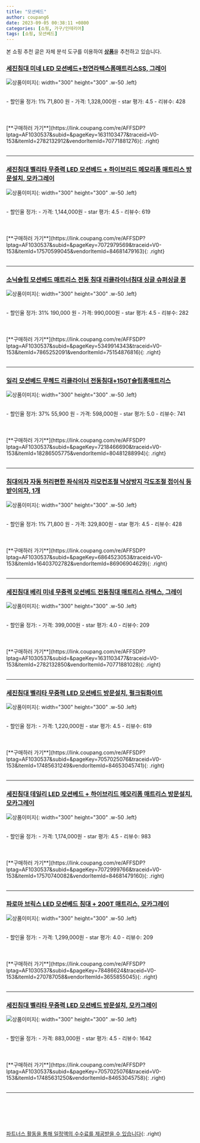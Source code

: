 ```yaml
---
title: "모션베드"
author: coupang6
date: 2023-09-05 00:38:11 +0800
categories: [쇼핑, 가구/인테리어]
tags: [쇼핑, 모션베드]
---
```


본 쇼핑 추천 글은 자체 분석 도구를 이용하여 [**상품**](https://link.coupang.com/a/bao1ui)을 추천하고 있습니다.

### [세진침대 미네 LED 모션베드+천연라텍스폼매트리스SS, 그레이](https://link.coupang.com/re/AFFSDP?lptag=AF1030537&subid=&pageKey=1631103477&traceid=V0-153&itemId=2782132912&vendorItemId=70771881276)

![상품이미지](https://thumbnail6.coupangcdn.com/thumbnails/remote/230x230ex/image/vendor_inventory/0475/049f5fbc3d3267acb1c704fbd6089723bd8cb590252f3b0c8b58d554273c.jpg){: width="300" height="300" .w-50 .left}


<br>
- 할인율 정가: 1%  71,800   원
- 가격: 1,328,000원
- star 평가: 4.5
- 리뷰수: 428
<br>
<br>
<br>
<br>
[**구매하러 가기**](https://link.coupang.com/re/AFFSDP?lptag=AF1030537&subid=&pageKey=1631103477&traceid=V0-153&itemId=2782132912&vendorItemId=70771881276){: .right}
<br>
<br>

---

### [세진침대 벨리타 무중력 LED 모션베드 + 하이브리드 메모리폼 매트리스 방문설치, 모카그레이](https://link.coupang.com/re/AFFSDP?lptag=AF1030537&subid=&pageKey=7072979569&traceid=V0-153&itemId=17570599045&vendorItemId=84681479163)

![상품이미지](https://thumbnail9.coupangcdn.com/thumbnails/remote/230x230ex/image/retail/images/9097897121343671-ceae6148-666a-4741-9cca-18f3be24e688.jpg){: width="300" height="300" .w-50 .left}


<br>
- 할인율 정가: 
- 가격: 1,144,000원
- star 평가: 4.5
- 리뷰수: 619
<br>
<br>
<br>
<br>
[**구매하러 가기**](https://link.coupang.com/re/AFFSDP?lptag=AF1030537&subid=&pageKey=7072979569&traceid=V0-153&itemId=17570599045&vendorItemId=84681479163){: .right}
<br>
<br>

---

### [소닉슬립 모션베드 매트리스 전동 침대 리클라이너침대 싱글 슈퍼싱글 퀸](https://link.coupang.com/re/AFFSDP?lptag=AF1030537&subid=&pageKey=5349914343&traceid=V0-153&itemId=7865252091&vendorItemId=75154876816)

![상품이미지](https://thumbnail9.coupangcdn.com/thumbnails/remote/230x230ex/image/vendor_inventory/4720/abfc24df556fd36920bac77e09d140b910a0961742c8ff4ab7cf6ac0373f.jpg){: width="300" height="300" .w-50 .left}


<br>
- 할인율 정가: 31%  190,000   원
- 가격: 990,000원
- star 평가: 4.5
- 리뷰수: 282
<br>
<br>
<br>
<br>
[**구매하러 가기**](https://link.coupang.com/re/AFFSDP?lptag=AF1030537&subid=&pageKey=5349914343&traceid=V0-153&itemId=7865252091&vendorItemId=75154876816){: .right}
<br>
<br>

---

### [일리 모션베드 무헤드 리클라이너 전동침대+150T슬립폼매트리스](https://link.coupang.com/re/AFFSDP?lptag=AF1030537&subid=&pageKey=7218466690&traceid=V0-153&itemId=18286505775&vendorItemId=80481288994)

![상품이미지](https://thumbnail9.coupangcdn.com/thumbnails/remote/230x230ex/image/vendor_inventory/28c4/a0897de4aa65ced125d4a83e8c465d17fdb891abc7336276be9c27d684c8.jpg){: width="300" height="300" .w-50 .left}


<br>
- 할인율 정가: 37%  55,900   원
- 가격: 598,000원
- star 평가: 5.0
- 리뷰수: 741
<br>
<br>
<br>
<br>
[**구매하러 가기**](https://link.coupang.com/re/AFFSDP?lptag=AF1030537&subid=&pageKey=7218466690&traceid=V0-153&itemId=18286505775&vendorItemId=80481288994){: .right}
<br>
<br>

---

### [침대의자 자동 허리편한 좌식의자 리모컨조절 낙상방지 각도조절 접이식 등받이의자, 1개](https://link.coupang.com/re/AFFSDP?lptag=AF1030537&subid=&pageKey=6864523053&traceid=V0-153&itemId=16403702782&vendorItemId=86906904629)

![상품이미지](https://thumbnail9.coupangcdn.com/thumbnails/remote/230x230ex/image/vendor_inventory/a203/3cf79a4ac3416c7655902a7fa183c66cfbd2d4888594d4587475c2b27137.png){: width="300" height="300" .w-50 .left}


<br>
- 할인율 정가: 1%  71,800   원
- 가격: 329,800원
- star 평가: 4.5
- 리뷰수: 428
<br>
<br>
<br>
<br>
[**구매하러 가기**](https://link.coupang.com/re/AFFSDP?lptag=AF1030537&subid=&pageKey=6864523053&traceid=V0-153&itemId=16403702782&vendorItemId=86906904629){: .right}
<br>
<br>

---

### [세진침대 베리 미네 무중력 모션베드 전동침대 매트리스 라텍스, 그레이](https://link.coupang.com/re/AFFSDP?lptag=AF1030537&subid=&pageKey=1631103477&traceid=V0-153&itemId=2782132850&vendorItemId=70771881028)

![상품이미지](https://thumbnail6.coupangcdn.com/thumbnails/remote/230x230ex/image/vendor_inventory/c57f/27d0a409dc5b76caae4906054901cc48107c8a48c9007dfb38a61678dd18.jpg){: width="300" height="300" .w-50 .left}


<br>
- 할인율 정가: 
- 가격: 399,000원
- star 평가: 4.0
- 리뷰수: 209
<br>
<br>
<br>
<br>
[**구매하러 가기**](https://link.coupang.com/re/AFFSDP?lptag=AF1030537&subid=&pageKey=1631103477&traceid=V0-153&itemId=2782132850&vendorItemId=70771881028){: .right}
<br>
<br>

---

### [세진침대 벨리타 무중력 LED 모션베드 방문설치, 펄크림화이트](https://link.coupang.com/re/AFFSDP?lptag=AF1030537&subid=&pageKey=7057025076&traceid=V0-153&itemId=17485631249&vendorItemId=84653045741)

![상품이미지](https://thumbnail7.coupangcdn.com/thumbnails/remote/230x230ex/image/retail/images/8485219597634774-eced5826-693f-485f-8ec5-e615949457c3.jpg){: width="300" height="300" .w-50 .left}


<br>
- 할인율 정가: 
- 가격: 1,220,000원
- star 평가: 4.5
- 리뷰수: 619
<br>
<br>
<br>
<br>
[**구매하러 가기**](https://link.coupang.com/re/AFFSDP?lptag=AF1030537&subid=&pageKey=7057025076&traceid=V0-153&itemId=17485631249&vendorItemId=84653045741){: .right}
<br>
<br>

---

### [세진침대 데일리 LED 모션베드 + 하이브리드 메모리폼 매트리스 방문설치, 모카그레이](https://link.coupang.com/re/AFFSDP?lptag=AF1030537&subid=&pageKey=7072999766&traceid=V0-153&itemId=17570740082&vendorItemId=84681479160)

![상품이미지](https://thumbnail7.coupangcdn.com/thumbnails/remote/230x230ex/image/rs_quotation_api/pldan4ra/ed39f5414245452589635d119206eb3f.jpg){: width="300" height="300" .w-50 .left}


<br>
- 할인율 정가: 
- 가격: 1,174,000원
- star 평가: 4.5
- 리뷰수: 983
<br>
<br>
<br>
<br>
[**구매하러 가기**](https://link.coupang.com/re/AFFSDP?lptag=AF1030537&subid=&pageKey=7072999766&traceid=V0-153&itemId=17570740082&vendorItemId=84681479160){: .right}
<br>
<br>

---

### [파로마 브릭스 LED 모션베드 침대 + 200T 매트리스, 모카그레이](https://link.coupang.com/re/AFFSDP?lptag=AF1030537&subid=&pageKey=78486624&traceid=V0-153&itemId=270787058&vendorItemId=3655855045)

![상품이미지](https://thumbnail6.coupangcdn.com/thumbnails/remote/230x230ex/image/vendor_inventory/97b9/2411db2a1395fda0f62be0b70e9e26592c2512c4c4cd857e1c6f6c4ba2e7.jpg){: width="300" height="300" .w-50 .left}


<br>
- 할인율 정가: 
- 가격: 1,299,000원
- star 평가: 4.0
- 리뷰수: 209
<br>
<br>
<br>
<br>
[**구매하러 가기**](https://link.coupang.com/re/AFFSDP?lptag=AF1030537&subid=&pageKey=78486624&traceid=V0-153&itemId=270787058&vendorItemId=3655855045){: .right}
<br>
<br>

---

### [세진침대 벨리타 무중력 LED 모션베드 방문설치, 모카그레이](https://link.coupang.com/re/AFFSDP?lptag=AF1030537&subid=&pageKey=7057025076&traceid=V0-153&itemId=17485631250&vendorItemId=84653045758)

![상품이미지](https://thumbnail10.coupangcdn.com/thumbnails/remote/230x230ex/image/retail/images/9097859040705850-1519d6a3-1ecb-47f1-8fde-ea45b860310d.jpg){: width="300" height="300" .w-50 .left}


<br>
- 할인율 정가: 
- 가격: 883,000원
- star 평가: 4.5
- 리뷰수: 1642
<br>
<br>
<br>
<br>
[**구매하러 가기**](https://link.coupang.com/re/AFFSDP?lptag=AF1030537&subid=&pageKey=7057025076&traceid=V0-153&itemId=17485631250&vendorItemId=84653045758){: .right}
<br>
<br>

---
<br><br><br><br><br> [파트너스 활동을 통해 일정액의 수수료를 제공받을 수 있습니다](https://link.coupang.com/a/bao1ui){: .right}